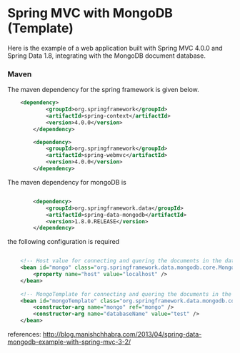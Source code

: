 # Spring MVC with MongoDB (Template)

Here is the example of a web application built with Spring MVC 4.0.0 and Spring Data 1.8, integrating with the MongoDB document database.

### Maven

The maven dependency for the spring framework is given below.

```xml
	<dependency>
			<groupId>org.springframework</groupId>
			<artifactId>spring-context</artifactId>
			<version>4.0.0</version>
		</dependency>

		<dependency>
			<groupId>org.springframework</groupId>
			<artifactId>spring-webmvc</artifactId>
			<version>4.0.0</version>
		</dependency>
```

The maven dependency for mongoDB is 

```xml

		<dependency>
			<groupId>org.springframework.data</groupId>
			<artifactId>spring-data-mongodb</artifactId>
			<version>1.8.0.RELEASE</version>
		</dependency>

```



the following configuration is required

```xml

	<!-- Host value for connecting and quering the documents in the database -->
	<bean id="mongo" class="org.springframework.data.mongodb.core.MongoFactoryBean">
		<property name="host" value="localhost" />
	</bean>
	
	<!-- MongoTemplate for connecting and quering the documents in the database -->
	<bean id="mongoTemplate" class="org.springframework.data.mongodb.core.MongoTemplate">
		<constructor-arg name="mongo" ref="mongo" />
		<constructor-arg name="databaseName" value="test" />
	</bean>

```


references:
http://blog.manishchhabra.com/2013/04/spring-data-mongodb-example-with-spring-mvc-3-2/
